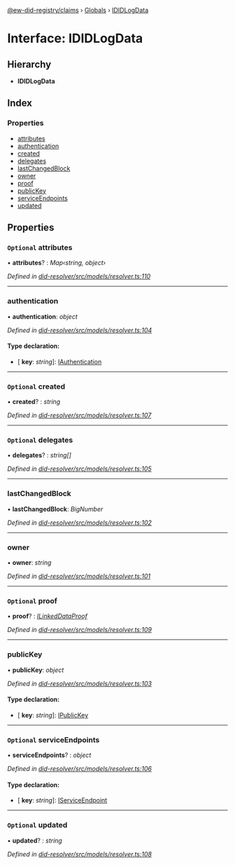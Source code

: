 [@ew-did-registry/claims](../README.md) › [Globals](../globals.md) › [IDIDLogData](ididlogdata.md)

# Interface: IDIDLogData

## Hierarchy

* **IDIDLogData**

## Index

### Properties

* [attributes](ididlogdata.md#optional-attributes)
* [authentication](ididlogdata.md#authentication)
* [created](ididlogdata.md#optional-created)
* [delegates](ididlogdata.md#optional-delegates)
* [lastChangedBlock](ididlogdata.md#lastchangedblock)
* [owner](ididlogdata.md#owner)
* [proof](ididlogdata.md#optional-proof)
* [publicKey](ididlogdata.md#publickey)
* [serviceEndpoints](ididlogdata.md#optional-serviceendpoints)
* [updated](ididlogdata.md#optional-updated)

## Properties

### `Optional` attributes

• **attributes**? : *Map‹string, object›*

*Defined in [did-resolver/src/models/resolver.ts:110](https://github.com/energywebfoundation/ew-did-registry/blob/3aeedf2/packages/did-resolver/src/models/resolver.ts#L110)*

___

###  authentication

• **authentication**: *object*

*Defined in [did-resolver/src/models/resolver.ts:104](https://github.com/energywebfoundation/ew-did-registry/blob/3aeedf2/packages/did-resolver/src/models/resolver.ts#L104)*

#### Type declaration:

* \[ **key**: *string*\]: [IAuthentication](iauthentication.md)

___

### `Optional` created

• **created**? : *string*

*Defined in [did-resolver/src/models/resolver.ts:107](https://github.com/energywebfoundation/ew-did-registry/blob/3aeedf2/packages/did-resolver/src/models/resolver.ts#L107)*

___

### `Optional` delegates

• **delegates**? : *string[]*

*Defined in [did-resolver/src/models/resolver.ts:105](https://github.com/energywebfoundation/ew-did-registry/blob/3aeedf2/packages/did-resolver/src/models/resolver.ts#L105)*

___

###  lastChangedBlock

• **lastChangedBlock**: *BigNumber*

*Defined in [did-resolver/src/models/resolver.ts:102](https://github.com/energywebfoundation/ew-did-registry/blob/3aeedf2/packages/did-resolver/src/models/resolver.ts#L102)*

___

###  owner

• **owner**: *string*

*Defined in [did-resolver/src/models/resolver.ts:101](https://github.com/energywebfoundation/ew-did-registry/blob/3aeedf2/packages/did-resolver/src/models/resolver.ts#L101)*

___

### `Optional` proof

• **proof**? : *[ILinkedDataProof](ilinkeddataproof.md)*

*Defined in [did-resolver/src/models/resolver.ts:109](https://github.com/energywebfoundation/ew-did-registry/blob/3aeedf2/packages/did-resolver/src/models/resolver.ts#L109)*

___

###  publicKey

• **publicKey**: *object*

*Defined in [did-resolver/src/models/resolver.ts:103](https://github.com/energywebfoundation/ew-did-registry/blob/3aeedf2/packages/did-resolver/src/models/resolver.ts#L103)*

#### Type declaration:

* \[ **key**: *string*\]: [IPublicKey](ipublickey.md)

___

### `Optional` serviceEndpoints

• **serviceEndpoints**? : *object*

*Defined in [did-resolver/src/models/resolver.ts:106](https://github.com/energywebfoundation/ew-did-registry/blob/3aeedf2/packages/did-resolver/src/models/resolver.ts#L106)*

#### Type declaration:

* \[ **key**: *string*\]: [IServiceEndpoint](iserviceendpoint.md)

___

### `Optional` updated

• **updated**? : *string*

*Defined in [did-resolver/src/models/resolver.ts:108](https://github.com/energywebfoundation/ew-did-registry/blob/3aeedf2/packages/did-resolver/src/models/resolver.ts#L108)*
